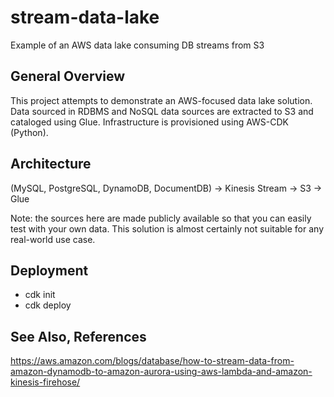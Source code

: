 # stream-data-lake
Example of an AWS data lake consuming DB streams from S3

## General Overview

This project attempts to demonstrate an AWS-focused data lake solution.
Data sourced in RDBMS and NoSQL data sources are extracted to S3 and cataloged using Glue.
Infrastructure is provisioned using AWS-CDK (Python). 

## Architecture

(MySQL, PostgreSQL, DynamoDB, DocumentDB) -> Kinesis Stream -> S3 -> Glue

Note: the sources here are made publicly available so that you can easily test with your own data.
This solution is almost certainly not suitable for any real-world use case.

## Deployment

* cdk init
* cdk deploy

## See Also, References

https://aws.amazon.com/blogs/database/how-to-stream-data-from-amazon-dynamodb-to-amazon-aurora-using-aws-lambda-and-amazon-kinesis-firehose/
